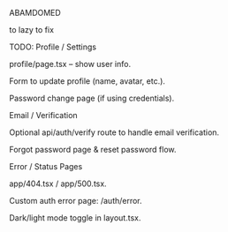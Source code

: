 

ABAMDOMED

to lazy to fix 

TODO:
Profile / Settings

profile/page.tsx – show user info.

Form to update profile (name, avatar, etc.).

Password change page (if using credentials).



Email / Verification

Optional api/auth/verify route to handle email verification.

Forgot password page & reset password flow.


Error / Status Pages

app/404.tsx / app/500.tsx.

Custom auth error page: /auth/error.



Dark/light mode toggle in layout.tsx.